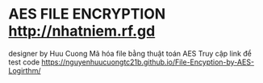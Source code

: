 # AES FILE ENCRYPTION  http://nhatniem.rf.gd
designer by Huu Cuong
Mã hóa file bằng thuật toán AES
Truy cập link để test code https://nguyenhuucuongtc21b.github.io/File-Encyption-by-AES-Logirthm/
